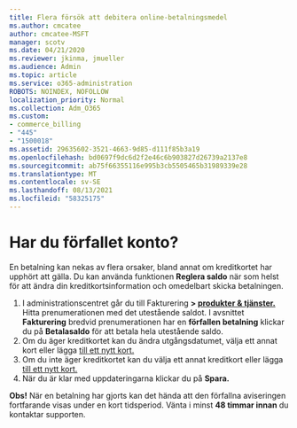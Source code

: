 ```yaml
---
title: Flera försök att debitera online-betalningsmedel
ms.author: cmcatee
author: cmcatee-MSFT
manager: scotv
ms.date: 04/21/2020
ms.reviewer: jkinma, jmueller
ms.audience: Admin
ms.topic: article
ms.service: o365-administration
ROBOTS: NOINDEX, NOFOLLOW
localization_priority: Normal
ms.collection: Adm_O365
ms.custom:
- commerce_billing
- "445"
- "1500018"
ms.assetid: 29635602-3521-4663-9d85-d111f85b3a19
ms.openlocfilehash: bd0697f9dc6d2f2e46c6b903827d26739a2137e8
ms.sourcegitcommit: ab75f66355116e995b3cb5505465b31989339e28
ms.translationtype: MT
ms.contentlocale: sv-SE
ms.lasthandoff: 08/13/2021
ms.locfileid: "58325175"
---
```

# <a name="past-due-account"></a>Har du förfallet konto?

En betalning kan nekas av flera orsaker, bland annat om kreditkortet har upphört att gälla. Du kan använda funktionen **Reglera saldo** när som helst för att ändra din kreditkortsinformation och omedelbart skicka betalningen.

1. I administrationscentret går du till Fakturering **> [produkter & tjänster.](https://go.microsoft.com/fwlink/p/?linkid=842054)**
Hitta prenumerationen med det utestående saldot. I avsnittet **Fakturering** bredvid prenumerationen har en **förfallen betalning** klickar du på **Betalasaldo** för att betala hela utestående saldo.
2. Om du äger kreditkortet kan du ändra utgångsdatumet, välja ett annat kort eller lägga [till ett nytt kort.](https://docs.microsoft.com/microsoft-365/commerce/billing-and-payments/manage-payment-methods)
3. Om du inte äger kreditkortet kan du välja ett annat kreditkort eller lägga [till ett nytt kort.](https://docs.microsoft.com/microsoft-365/commerce/billing-and-payments/manage-payment-methods)
4. När du är klar med uppdateringarna klickar du på **Spara.**

**Obs!** När en betalning har gjorts kan det hända att den förfallna aviseringen fortfarande visas under en kort tidsperiod. Vänta i minst **48 timmar innan** du kontaktar supporten.

